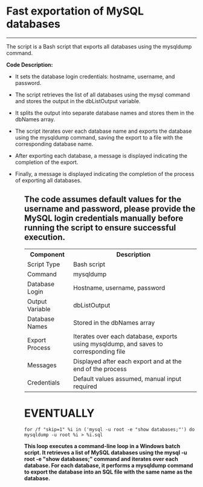 <h1>Fast exportation of MySQL databases</h1>
<hr>
<p>The script is a Bash script that exports all databases using the mysqldump command.</p>

<b>Code Description:</b>

<ul>
<li><p>It sets the database login credentials: hostname, username, and password.</p></li>

<li><p>The script retrieves the list of all databases using the mysql command and stores the output in the dbListOutput variable.</p></li>

<li><p>It splits the output into separate database names and stores them in the dbNames array.</p></li>

<li><p>The script iterates over each database name and exports the database using the mysqldump command, saving the export to a file with the corresponding database name.</p></li>

<li><p>After exporting each database, a message is displayed indicating the completion of the export.</p></li>

<li><p>Finally, a message is displayed indicating the completion of the process of exporting all databases.</p></li>
<ul>
  
<h2>The code assumes default values for the username and password, please provide the MySQL login credentials manually before running the script to ensure successful execution.</h2>
  
  <table>
  <tr>
    <th>Component</th>
    <th>Description</th>
  </tr>
  <tr>
    <td>Script Type</td>
    <td>Bash script</td>
  </tr>
  <tr>
    <td>Command</td>
    <td>mysqldump</td>
  </tr>
  <tr>
    <td>Database Login</td>
    <td>Hostname, username, password</td>
  </tr>
  <tr>
    <td>Output Variable</td>
    <td>dbListOutput</td>
  </tr>
  <tr>
    <td>Database Names</td>
    <td>Stored in the dbNames array</td>
  </tr>
  <tr>
    <td>Export Process</td>
    <td>Iterates over each database, exports using mysqldump, and saves to corresponding file</td>
  </tr>
  <tr>
    <td>Messages</td>
    <td>Displayed after each export and at the end of the process</td>
  </tr>
  <tr>
    <td>Credentials</td>
    <td>Default values assumed, manual input required</td>
  </tr>
</table>
  
  <h1>EVENTUALLY</h1>
  
  ```
  for /f "skip=1" %i in ('mysql -u root -e "show databases;"') do mysqldump -u root %i > %i.sql
  ```
  
  <b>This loop executes a command-line loop in a Windows batch script. It retrieves a list of MySQL databases using the mysql -u root -e "show databases;" command and iterates over each database. For each database, it performs a mysqldump command to export the database into an SQL file with the same name as the database.</b>
